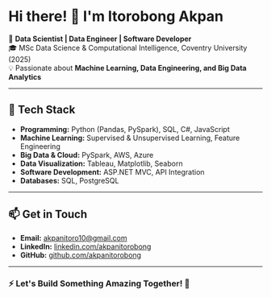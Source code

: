 # Hi there! 👋 I'm Itorobong Akpan

🚀 **Data Scientist | Data Engineer | Software Developer**  
🎓 MSc Data Science & Computational Intelligence, Coventry University (2025)  
💡 Passionate about **Machine Learning, Data Engineering, and Big Data Analytics**

---

## 🔧 Tech Stack

- **Programming:** Python (Pandas, PySpark), SQL, C#, JavaScript
- **Machine Learning:** Supervised & Unsupervised Learning, Feature Engineering
- **Big Data & Cloud:** PySpark, AWS, Azure
- **Data Visualization:** Tableau, Matplotlib, Seaborn
- **Software Development:** ASP.NET MVC, API Integration
- **Databases:** SQL, PostgreSQL

---

## 📫 Get in Touch

- **Email:** akpanitoro10@gmail.com
- **LinkedIn:** [linkedin.com/akpanitorobong](https://linkedin.com/in/akpanitorobong)
- **GitHub:** [github.com/akpanitorobong](https://github.com/akpanitorobong)

---

### ⚡ Let's Build Something Amazing Together! 🚀
